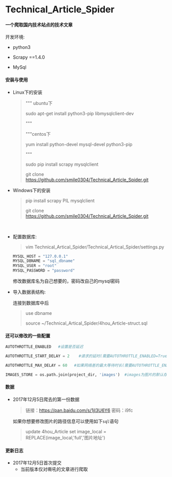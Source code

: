 # Technical_Article_Spider

#### 一个爬取国内技术站点的技术文章



开发环境:

- python3


- Scrapy ==1.4.0
- MySql

#### 安装与使用

- Linux下的安装

  > """ ubuntu下
  >
  > sudo apt-get install python3-pip libmysqlclient-dev
  >
  > """
  >
  > """centos下
  >
  > yum install python-devel mysql-devel python3-pip
  >
  > """
  >
  > sudo pip install scrapy mysqlclient
  >
  > git clone https://github.com/smile0304/Technical_Article_Spider.git



- Windows下的安装

  > pip install scrapy PIL mysqlclient 
  >
  > git clone https://github.com/smile0304/Technical_Article_Spider.git

  ​

- 配置数据库:

  > vim Technical_Artical_Spider/Technical_Artical_Spider/settings.py

  ```python
  MYSQL_HOST = "127.0.0.1"
  MYSQL_DBNAME = "sql_dbname"
  MYSQL_USER = "root"
  MYSQL_PASSWORD = "password"
  ```

  修改数据库名为自己想要的，密码改自己的mysql密码

- 导入数据表结构:

  连接到数据库中后

  > use dbname
  >
  > source ~/Technical_Artical_Spider/4hou_Article-struct.sql

#### 还可以修改的一些配置

```python
AUTOTHROTTLE_ENABLED   #设置是否延迟

AUTOTHROTTLE_START_DELAY = 2	#请求的延时(需要AUTOTHROTTLE_ENABLED=True)

AUTOTHROTTLE_MAX_DELAY = 60   #如果网络差的最大等待时长(需要AUTOTHROTTLE_ENABLED=True)

IMAGES_STORE = os.path.join(project_dir, 'images')	#images为图片的默认存放地址
```



#### 数据

- 2017年12月5日爬去的第一份数据

  > 链接：https://pan.baidu.com/s/1jI3U6Y6 密码：i9fc

   如果你想要修改图片的路径信息可以使用如下`sql`语句

  > update 4hou_Article set image_local = REPLACE(image_local,'full','图片地址')

#### 更新日志

- 2017年12月5日首次提交
  - 当前版本仅对嘶吼的文章进行爬取